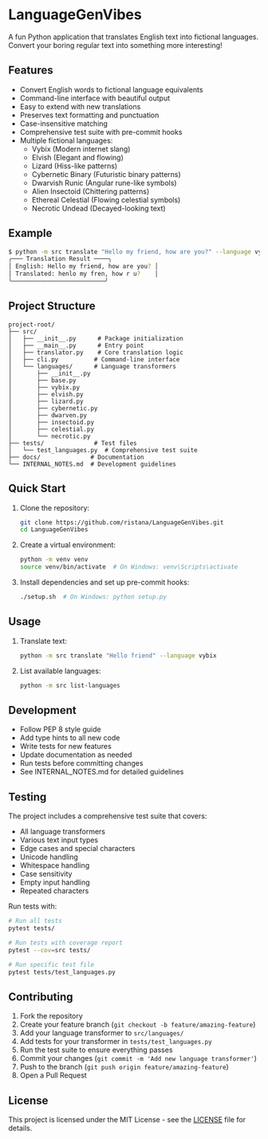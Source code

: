 # LanguageGenVibes

A fun Python application that translates English text into fictional languages. Convert your boring regular text into something more interesting!

## Features

- Convert English words to fictional language equivalents
- Command-line interface with beautiful output
- Easy to extend with new translations
- Preserves text formatting and punctuation
- Case-insensitive matching
- Comprehensive test suite with pre-commit hooks
- Multiple fictional languages:
  - Vybix (Modern internet slang)
  - Elvish (Elegant and flowing)
  - Lizard (Hiss-like patterns)
  - Cybernetic Binary (Futuristic binary patterns)
  - Dwarvish Runic (Angular rune-like symbols)
  - Alien Insectoid (Chittering patterns)
  - Ethereal Celestial (Flowing celestial symbols)
  - Necrotic Undead (Decayed-looking text)

## Example

```bash
$ python -m src translate "Hello my friend, how are you?" --language vybix
╭─── Translation Result ────╮
│ English: Hello my friend, how are you? │
│ Translated: henlo my fren, how r u?    │
╰──────────────────────────╯
```

## Project Structure

```
project-root/
├── src/
│   ├── __init__.py      # Package initialization
│   ├── __main__.py      # Entry point
│   ├── translator.py    # Core translation logic
│   ├── cli.py          # Command-line interface
│   └── languages/      # Language transformers
│       ├── __init__.py
│       ├── base.py
│       ├── vybix.py
│       ├── elvish.py
│       ├── lizard.py
│       ├── cybernetic.py
│       ├── dwarven.py
│       ├── insectoid.py
│       ├── celestial.py
│       └── necrotic.py
├── tests/              # Test files
│   └── test_languages.py  # Comprehensive test suite
├── docs/              # Documentation
└── INTERNAL_NOTES.md  # Development guidelines
```

## Quick Start

1. Clone the repository:
   ```bash
   git clone https://github.com/ristana/LanguageGenVibes.git
   cd LanguageGenVibes
   ```

2. Create a virtual environment:
   ```bash
   python -m venv venv
   source venv/bin/activate  # On Windows: venv\Scripts\activate
   ```

3. Install dependencies and set up pre-commit hooks:
   ```bash
   ./setup.sh  # On Windows: python setup.py
   ```

## Usage

1. Translate text:
   ```bash
   python -m src translate "Hello friend" --language vybix
   ```

2. List available languages:
   ```bash
   python -m src list-languages
   ```

## Development

- Follow PEP 8 style guide
- Add type hints to all new code
- Write tests for new features
- Update documentation as needed
- Run tests before committing changes
- See INTERNAL_NOTES.md for detailed guidelines

## Testing

The project includes a comprehensive test suite that covers:
- All language transformers
- Various text input types
- Edge cases and special characters
- Unicode handling
- Whitespace handling
- Case sensitivity
- Empty input handling
- Repeated characters

Run tests with:
```bash
# Run all tests
pytest tests/

# Run tests with coverage report
pytest --cov=src tests/

# Run specific test file
pytest tests/test_languages.py
```

## Contributing

1. Fork the repository
2. Create your feature branch (`git checkout -b feature/amazing-feature`)
3. Add your language transformer to `src/languages/`
4. Add tests for your transformer in `tests/test_languages.py`
5. Run the test suite to ensure everything passes
6. Commit your changes (`git commit -m 'Add new language transformer'`)
7. Push to the branch (`git push origin feature/amazing-feature`)
8. Open a Pull Request

## License

This project is licensed under the MIT License - see the [LICENSE](LICENSE) file for details. 
